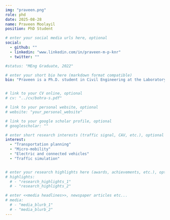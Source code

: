 ```yaml
---
img: "praveen.png"
role: phd
date: 2025-08-28
name: Praveen Moolayil
position: PhD Student

# enter your social media urls here, optional
social:
  - github: ""
  - linkedin: "www.linkedin.com/in/praveen-m-p-knr"
  - twitter: ""

#status: "MEng Graduate, 2022"

# enter your short bio here (markdown format compatible)
bio: "Praveen is a Ph.D. student in Civil Engineering at the Laboratory of Innovations in Transportation (LiTrans) at Toronto Metropolitan University (TMU), under the supervision of Dr. Bilal Farooq. He received his master's degree in Transportation Engineering from the [National Institute of Technology Karnataka](https://www.nitk.ac.in/), India (2023), and his bachelor’s degree in Civil Engineering from [APJ Abdul Kalam Technological University, Kerala](https://ktu.edu.in/), India (2020). Before starting his doctoral studies in Fall 2025, he worked as a Research Fellow at the [Indian Institute of Technology Hyderabad](https://www.iith.ac.in/) and as a Research Scientist at [DromoLys Research and Development Pvt. Ltd.](https://www.linkedin.com/company/dromolys-research-development-pvt-ltd/), a startup he co-founded."


# link to your CV online, optional
# cv: "../cv/bohra-s.pdf"

# link to your personal website, optional
# website: "your_personal_website"

# link to your google scholar profile, optional
# googlescholar: ""

# enter short research interests (traffic signal, CAV, etc.), optional
interest:
  - "Transportation planning"
  - "Micro-mobility"
  - "Electric and connected vehicles"
  - "Traffic simulation"


# enter your research highlights here (awards, achievements, etc.), optional
# highlights:
  # - "research_highlights_1"
  # - "research_highlights_2"

# enter <<media headlines>>, newspaper articles etc...
# media:
  # - "media_blurb_1"
  # - "media_blurb_2"
---
```


